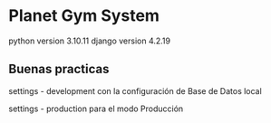 # Planet Gym System

python version 3.10.11
django version 4.2.19

## Buenas practicas

<p>settings - development con la configuración de Base de Datos local</p>
<p>settings - production para el modo Producción</p>
